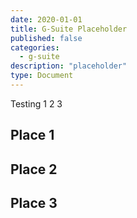 ```yaml
---
date: 2020-01-01
title: G-Suite Placeholder
published: false
categories:
  - g-suite
description: "placeholder"
type: Document
---
```

Testing 1 2 3 

## Place 1

## Place 2

## Place 3
